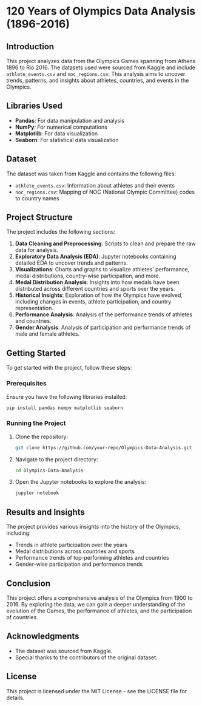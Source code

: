 # 120 Years of Olympics Data Analysis (1896-2016)

## Introduction
This project analyzes data from the Olympics Games spanning from Athens 1896 to Rio 2016. The datasets used were sourced from Kaggle and include `athlete_events.csv` and `noc_regions.csv`. This analysis aims to uncover trends, patterns, and insights about athletes, countries, and events in the Olympics.

## Libraries Used
- **Pandas**: For data manipulation and analysis
- **NumPy**: For numerical computations
- **Matplotlib**: For data visualization
- **Seaborn**: For statistical data visualization

## Dataset
The dataset was taken from Kaggle and contains the following files:
- `athlete_events.csv`: Information about athletes and their events
- `noc_regions.csv`: Mapping of NOC (National Olympic Committee) codes to country names

## Project Structure
The project includes the following sections:
1. **Data Cleaning and Preprocessing**: Scripts to clean and prepare the raw data for analysis.
2. **Exploratory Data Analysis (EDA)**: Jupyter notebooks containing detailed EDA to uncover trends and patterns.
3. **Visualizations**: Charts and graphs to visualize athletes' performance, medal distributions, country-wise participation, and more.
4. **Medal Distribution Analysis**: Insights into how medals have been distributed across different countries and sports over the years.
5. **Historical Insights**: Exploration of how the Olympics have evolved, including changes in events, athlete participation, and country representation.
6. **Performance Analysis**: Analysis of the performance trends of athletes and countries.
7. **Gender Analysis**: Analysis of participation and performance trends of male and female athletes.

## Getting Started
To get started with the project, follow these steps:

### Prerequisites
Ensure you have the following libraries installed:
```python
pip install pandas numpy matplotlib seaborn
```

### Running the Project
1. Clone the repository:
   ```bash
   git clone https://github.com/your-repo/Olympics-Data-Analysis.git
   ```
2. Navigate to the project directory:
   ```bash
   cd Olympics-Data-Analysis
   ```
3. Open the Jupyter notebooks to explore the analysis:
   ```bash
   jupyter notebook
   ```

## Results and Insights
The project provides various insights into the history of the Olympics, including:
- Trends in athlete participation over the years
- Medal distributions across countries and sports
- Performance trends of top-performing athletes and countries
- Gender-wise participation and performance trends

## Conclusion
This project offers a comprehensive analysis of the Olympics from 1900 to 2016. By exploring the data, we can gain a deeper understanding of the evolution of the Games, the performance of athletes, and the participation of countries.

## Acknowledgments
- The dataset was sourced from Kaggle.
- Special thanks to the contributors of the original dataset.
  
## License
This project is licensed under the MIT License - see the LICENSE file for details.
